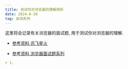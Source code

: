 ```yaml
---
title: 测试你对浏览器的理解简析
date: 2024-8-20
tag: 自测系列
---
```

这里将会记录有关浏览器的面试题, 用于测试你对浏览器的理解.

- [参考资料 讯飞星火](https://xinghuo.xfyun.cn/desk)

- [参考资料 浏览器面试题系列](https://juejin.cn/post/7208466455879221285)

``` md
> 1. 
```